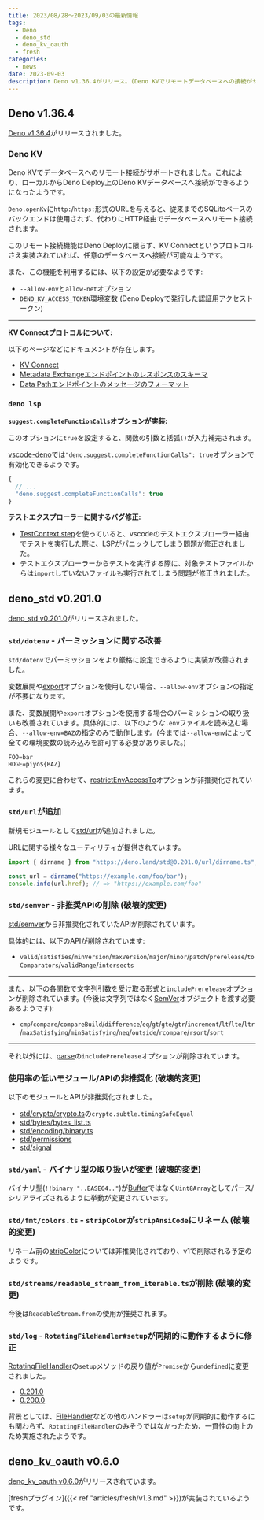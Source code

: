 ```yaml
---
title: 2023/08/28〜2023/09/03の最新情報
tags:
  - Deno
  - deno_std
  - deno_kv_oauth
  - fresh
categories:
  - news
date: 2023-09-03
description: Deno v1.36.4がリリース。(Deno KVでリモートデータベースへの接続がサポート、`deno lsp`で`deno.suggest.completeFunctionCalls`が実装), deno_std v0.201.0がリリース (`std/dotenv`でのパーミッションの取り扱いの改善、使用率の低いモジュールの非推奨化), など...
---
```


## Deno v1.36.4

[Deno v1.36.4](https://github.com/denoland/deno/releases/tag/v1.36.4)がリリースされました。

### Deno KV

Deno KVでデータベースへのリモート接続がサポートされました。これにより、ローカルからDeno Deploy上のDeno KVデータベースへ接続ができるようになったようです。

`Deno.openKv`に`http:`/`https:`形式のURLを与えると、従来までのSQLiteベースのバックエンドは使用されず、代わりにHTTP経由でデータベースへリモート接続されます。

このリモート接続機能はDeno Deployに限らず、KV Connectというプロトコルさえ実装されていれば、任意のデータベースへ接続が可能なようです。

また、この機能を利用するには、以下の設定が必要なようです:

* `--allow-env`と`allow-net`オプション
* `DENO_KV_ACCESS_TOKEN`環境変数 (Deno Deployで発行した認証用アクセストークン)

---

**KV Connectプロトコルについて:**

以下のページなどにドキュメントが存在します。

- [KV Connect](https://github.com/denoland/deno/tree/v1.36.4/ext/kv#kv-connect)
- [Metadata Exchangeエンドポイントのレスポンスのスキーマ](https://github.com/denoland/deno/blob/v1.36.4/cli/schemas/kv-metadata-exchange-response.v1.json)
- [Data Pathエンドポイントのメッセージのフォーマット](https://github.com/denoland/deno/blob/v1.36.4/ext/kv/proto/datapath.proto)

### `deno lsp`

**`suggest.completeFunctionCalls`オプションが実装:**

このオプションに`true`を設定すると、関数の引数と括弧`()`が入力補完されます。

[vscode-deno](https://github.com/denoland/vscode_deno)では`"deno.suggest.completeFunctionCalls": true`オプションで有効化できるようです。

```javascript
{
  // ...
  "deno.suggest.completeFunctionCalls": true
}
```

**テストエクスプローラーに関するバグ修正:**

- [TestContext.step](https://deno.land/api@v1.36.4?s=Deno.TestContext)を使っていると、vscodeのテストエクスプローラー経由でテストを実行した際に、LSPがパニックしてしまう問題が修正されました。
- テストエクスプローラーからテストを実行する際に、対象テストファイルからは`import`していないファイルも実行されてしまう問題が修正されました。

## deno_std v0.201.0

[deno_std v0.201.0](https://github.com/denoland/deno_std/releases/tag/0.201.0)がリリースされました。

### `std/dotenv` - パーミッションに関する改善

`std/dotenv`でパーミッションをより厳格に設定できるように実装が改善されました。

変数展開や[export](https://deno.land/std@0.201.0/dotenv/mod.ts?s=LoadOptions#prop_export)オプションを使用しない場合、`--allow-env`オプションの指定が不要になります。

また、変数展開や`export`オプションを使用する場合のパーミッションの取り扱いも改善されています。具体的には、以下のような`.env`ファイルを読み込む場合、`--allow-env=BAZ`の指定のみで動作します。(今までは`--allow-env`によって全ての環境変数の読み込みを許可する必要がありました。)

```
FOO=bar
HOGE=piyo${BAZ}
```

これらの変更に合わせて、[restrictEnvAccessTo](https://deno.land/std@0.201.0/dotenv/mod.ts?s=LoadOptions#prop_restrictEnvAccessTo)オプションが非推奨化されています。

### `std/url`が追加

新規モジュールとして[std/url](https://deno.land/std@0.201.0/url)が追加されました。

URLに関する様々なユーティリティが提供されています。

```typescript
import { dirname } from "https://deno.land/std@0.201.0/url/dirname.ts";

const url = dirname("https://example.com/foo/bar");
console.info(url.href); // => "https://example.com/foo"
```

### `std/semver` - 非推奨APIの削除 (**破壊的変更**)

[std/semver](https://deno.land/std@0.201.0/semver/mod.ts)から非推奨化されていたAPIが削除されています。

具体的には、以下のAPIが削除されています:

- `valid`/`satisfies`/`minVersion`/`maxVersion`/`major`/`minor`/`patch`/`prerelease`/`toComparators`/`validRange`/`intersects`

---

また、以下の各関数で文字列引数を受け取る形式と`includePrerelease`オプションが削除されています。(今後は文字列ではなく[SemVer](https://deno.land/std@0.201.0/semver/mod.ts?s=SemVer)オブジェクトを渡す必要あるようです):

- `cmp`/`compare`/`compareBuild`/`difference`/`eq`/`gt`/`gte`/`gtr`/`increment`/`lt`/`lte`/`ltr`/`maxSatisfying`/`minSatisfying`/`neq`/`outside`/`rcompare`/`rsort`/`sort`

---

それ以外には、[parse](https://deno.land/std@0.201.0/semver/parse.ts?s=parse)の`includePrerelease`オプションが削除されています。

### 使用率の低いモジュール/APIの非推奨化 (**破壊的変更**)

以下のモジュールとAPIが非推奨化されました。

- [std/crypto/crypto.ts](https://deno.land/std@0.201.0/crypto/crypto.ts)の`crypto.subtle.timingSafeEqual`
- [std/bytes/bytes_list.ts](https://deno.land/std@0.201.0/bytes/bytes_list.ts)
- [std/encoding/binary.ts](https://deno.land/std@0.201.0/encoding/binary.ts)
- [std/permissions](https://deno.land/std@0.201.0/permissions/mod.ts)
- [std/signal](https://deno.land/std@0.201.0/signal/mod.ts)

### `std/yaml` - バイナリ型の取り扱いが変更 (**破壊的変更**)

バイナリ型(`!!binary "..BASE64.."`)が[Buffer](https://deno.land/std@0.201.0/io/buffer.ts)ではなく`Uint8Array`としてパース/シリアライズされるように挙動が変更されています。

### `std/fmt/colors.ts` - `stripColor`が`stripAnsiCode`にリネーム (**破壊的変更**)

リネーム前の[stripColor](https://deno.land/std@0.201.0/fmt/colors.ts?s=stripColor)については非推奨化されており、v1で削除される予定のようです。

### `std/streams/readable_stream_from_iterable.ts`が削除 (**破壊的変更**)

今後は`ReadableStream.from`の使用が推奨されます。

### `std/log` - `RotatingFileHandler#setup`が同期的に動作するように修正

[RotatingFileHandler](https://deno.land/std@0.201.0/log/handlers.ts?s=RotatingFileHandler)の`setup`メソッドの戻り値が`Promise`から`undefined`に変更されました。

- [0.201.0](https://github.com/denoland/deno_std/blob/0.201.0/log/handlers.ts#L238)
- [0.200.0](https://github.com/denoland/deno_std/blob/0.200.0/log/handlers.ts#L238)

背景としては、[FileHandler](https://deno.land/std@0.201.0/log/handlers.ts?s=FileHandler)などの他のハンドラーは`setup`が同期的に動作するにも関わらず、`RotatingFileHandler`のみそうではなかったため、一貫性の向上のため実施されたようです。

## deno_kv_oauth v0.6.0

[deno_kv_oauth v0.6.0](https://github.com/denoland/deno_kv_oauth/releases/tag/v0.6.0)がリリースされています。

[freshプラグイン]({{< ref "articles/fresh/v1.3.md" >}})が実装されているようです。
